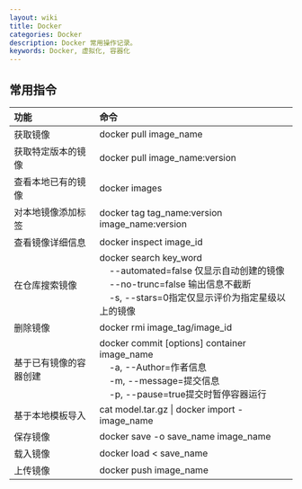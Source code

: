 ```yaml
---
layout: wiki
title: Docker
categories: Docker
description: Docker 常用操作记录。
keywords: Docker, 虚拟化, 容器化
---
```


## 常用指令

| 功能                      | 命令                                  |
|:--------------------------|:--------------------------------------|
| 获取镜像                   | docker pull image_name               |
| 获取特定版本的镜像           | docker pull image_name:version       |
| 查看本地已有的镜像           | docker images                        |
| 对本地镜像添加标签           | docker tag tag_name:version image_name:version|
| 查看镜像详细信息            | docker inspect image_id               |
| 在仓库搜索镜像              | docker search key_word<br>&nbsp; &nbsp;  --automated=false 仅显示自动创建的镜像<br>&nbsp; &nbsp;  --no-trunc=false 输出信息不截断<br>&nbsp; &nbsp;  -s, --stars=0指定仅显示评价为指定星级以上的镜像|
| 删除镜像                   | docker rmi image_tag/image_id         |
| 基于已有镜像的容器创建        | docker commit [options] container image_name<br>&nbsp; &nbsp; -a, --Author=作者信息<br>&nbsp; &nbsp; -m, --message=提交信息<br>&nbsp; &nbsp; -p, --pause=true提交时暂停容器运行 | 
| 基于本地模板导入             | cat model.tar.gz \| docker import - image_name |
| 保存镜像                   | docker save -o save_name image_name      |
| 载入镜像                   | docker load < save_name                  |
| 上传镜像                   | docker push image_name                   | 